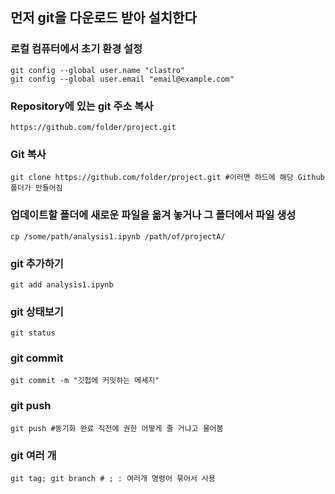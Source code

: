 ## 먼저 git을 다운로드 받아 설치한다

### 로컬 컴퓨터에서 초기 환경 설정

``` 
git config --global user.name "clastro"
git config --global user.email "email@example.com"
```

### Repository에 있는 git 주소 복사

``` 
https://github.com/folder/project.git
```

### Git 복사

```
git clone https://github.com/folder/project.git #이러면 하드에 해당 Github 폴더가 만들어짐
```

### 업데이트할 폴더에 새로운 파일을 옮겨 놓거나 그 폴더에서 파일 생성 

``` 
cp /some/path/analysis1.ipynb /path/of/projectA/
```

### git 추가하기
```
git add analysis1.ipynb
```

### git 상태보기
```
git status
```

### git commit
```
git commit -m "깃헙에 커밋하는 메세지"
```

### git push

```
git push #동기화 완료 직전에 권한 어떻게 줄 거냐고 물어봄
```

### git 여러 개 

```
git tag; git branch # ; : 여러개 명령어 묶어서 사용
```
